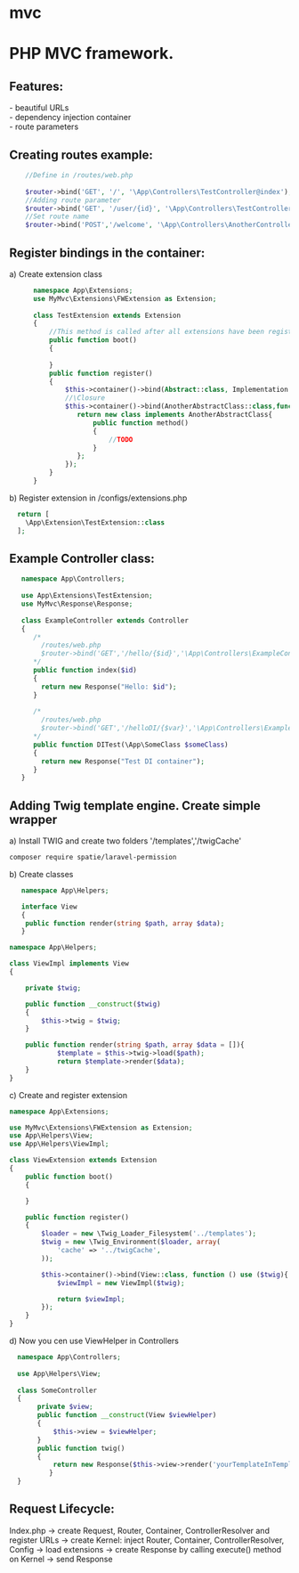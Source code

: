 # mvc
<h1>PHP MVC framework.</h1> 

<h2>Features:</h2>
 - beautiful URLs<br/>
 - dependency injection container<br/>
 - route parameters<br/>

<h2>Creating routes example:</h2>

```php
    //Define in /routes/web.php
  
    $router->bind('GET', '/', '\App\Controllers\TestController@index');
    //Adding route parameter
    $router->bind('GET', '/user/{id}', '\App\Controllers\TestController@showUserInfo');
    //Set route name
    $router->bind('POST','/welcome', '\App\Controllers\AnotherController@welcome')->name('welcomPage'); 
 ```
  
<h2>Register bindings in the container:</h2>
  
  a) Create extension class
  
```php
      namespace App\Extensions;
      use MyMvc\Extensions\FWExtension as Extension;
      
      class TestExtension extends Extension
      {
          //This method is called after all extensions have been registered. 
          public function boot()
          {
              
          }
          public function register()
          {
              $this->container()->bind(Abstract::class, Implementation::class);
              //\Closure 
              $this->container()->bind(AnotherAbstractClass::class,function ($container){
                 return new class implements AnotherAbstractClass{
                     public function method()
                     {
                         //TODO
                     }
                 };
              });
          }
      }
```

b) Register extension in /configs/extensions.php

  ```php
    return [
      \App\Extension\TestExtension::class
    ];
  ```
  
<h2>Example Controller class:</h2>

```php
   namespace App\Controllers;
   
   use App\Extensions\TestExtension;
   use MyMvc\Response\Response;
   
   class ExampleController extends Controller
   {
      /*
        /routes/web.php
        $router->bind('GET','/hello/{$id}','\App\Controllers\ExampleController@index');
      */
      public function index($id)
      {
        return new Response("Hello: $id");
      }
      
      /*
        /routes/web.php
        $router->bind('GET','/helloDI/{$var}','\App\Controllers\ExampleController@DITest');
      */
      public function DITest(\App\SomeClass $someClass)
      {
        return new Response("Test DI container");
      }
   }
```


<h2>Adding <b>Twig template engine</b>. Create simple wrapper</h2>
 a) Install TWIG and create two folders '/templates','/twigCache'
 
 ``` bash
 composer require spatie/laravel-permission
 ```
 
 b) Create classes
 
 ```php
    namespace App\Helpers;

    interface View
    {
     public function render(string $path, array $data);
    }
 ```
 
 ```php
 namespace App\Helpers;

 class ViewImpl implements View
 {

     private $twig;

     public function __construct($twig)
     {
         $this->twig = $twig;
     }

     public function render(string $path, array $data = []){
             $template = $this->twig->load($path);
             return $template->render($data);
     }
 }
 ```
 
 c) Create and register extension
 
  ```php
  namespace App\Extensions;

  use MyMvc\Extensions\FWExtension as Extension;
  use App\Helpers\View;
  use App\Helpers\ViewImpl;

  class ViewExtension extends Extension
  {
      public function boot()
      {

      }

      public function register()
      {
          $loader = new \Twig_Loader_Filesystem('../templates');
          $twig = new \Twig_Environment($loader, array(
              'cache' => '../twigCache',
          ));

          $this->container()->bind(View::class, function () use ($twig){
              $viewImpl = new ViewImpl($twig);

              return $viewImpl;
          });
      }
  }
 ```
 
 d) Now you cen use ViewHelper in Controllers
 
  ```php
    namespace App\Controllers;
    
    use App\Helpers\View;
    
    class SomeController
    {
         private $view;
         public function __construct(View $viewHelper)
         {
             $this->view = $viewHelper;
         } 
         public function twig()
         {
             return new Response($this->view->render('yourTemplateInTemplatesFolder.html',['name'=>'John']));
	        }
    }
 ```


<h2>Request Lifecycle:</h2>

 Index.php -> create Request, Router, Container, ControllerResolver and register URLs 
  -> create Kernel: inject Router, Container, ControllerResolver, Config 
   -> load extensions
    -> create Response by calling execute() method on Kernel 
     -> send Response
